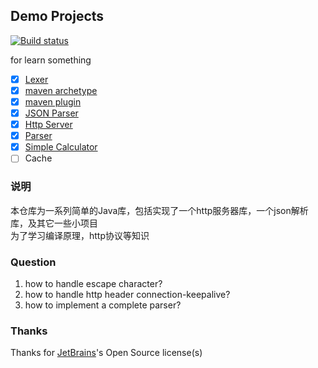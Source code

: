 ## Demo Projects
[![Build status](https://github.com/wuare/demo/workflows/Java%20CI%20with%20Maven/badge.svg)](https://github.com/wuare/demo/actions) 

for learn something
- [x] [Lexer](https://github.com/wuare/demo/blob/master/demo-compile/src/main/java/top/wuare/syntax/Scanner.java)
- [x] [maven archetype](https://github.com/wuare/demo/tree/master/demo-maven-archetype)
- [x] [maven plugin](https://github.com/wuare/demo/tree/master/demo-maven-plugin)  
- [x] [JSON Parser](https://github.com/wuare/demo/tree/master/demo-json)
- [x] [Http Server](https://github.com/wuare/demo/tree/master/demo-http-server)
- [x] [Parser](https://github.com/wuare/demo/blob/master/demo-compile/src/main/java/top/wuare/syntax/Parser.java)
- [x] [Simple Calculator](https://github.com/wuare/demo/tree/master/demo-calculator)
- [ ] Cache

### 说明
本仓库为一系列简单的Java库，包括实现了一个http服务器库，一个json解析库，及其它一些小项目  
为了学习编译原理，http协议等知识  
### Question
1. how to handle escape character? 
2. how to handle http header connection-keepalive? 
3. how to implement a complete parser? 

### Thanks
Thanks for [JetBrains](https://www.jetbrains.com/)'s Open Source license(s)
